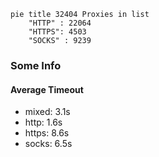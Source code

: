 
```mermaid
pie title 32404 Proxies in list
    "HTTP" : 22064
    "HTTPS": 4503
    "SOCKS" : 9239
```

### Some Info
#### Average Timeout

- mixed: 3.1s
- http: 1.6s
- https: 8.6s
- socks: 6.5s
